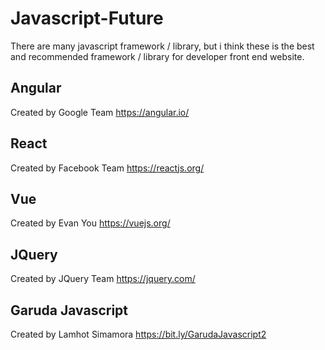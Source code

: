 # Javascript-Future
There are many javascript framework / library, but i think these is the best and recommended framework / library for developer front end website.


## Angular
Created by Google Team
https://angular.io/

## React 
Created by Facebook Team
https://reactjs.org/

## Vue 
Created by Evan You
https://vuejs.org/

## JQuery 
Created by JQuery Team
https://jquery.com/

## Garuda Javascript 
Created by Lamhot Simamora
https://bit.ly/GarudaJavascript2
